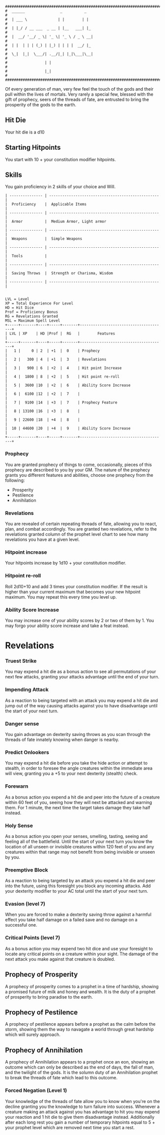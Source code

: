 ```
################################################################################
#  ______                _          _                                          #
#  | ___ \              | |        | |                                         #
#  | |_/ / __ ___  _ __ | |__   ___| |_                                        #
#  |  __/ '__/ _ \| '_ \| '_ \ / _ \ __|                                       #
#  | |  | | | (_) | |_) | | | |  __/ |_                                        #
#  \_|  |_|  \___/| .__/|_| |_|\___|\__|                                       #
#                 | |                                                          #
#                 |_|                                                          #
################################################################################
```
Of every generation of man, very few feel the touch of the gods and their pull 
within the lives of mortals. Very rarely a special few, blessed with the gift of 
prophecy, seers of the threads of fate, are entrusted to bring the prosperity
of the gods to the earth.

## Hit Die
Your hit die is a d10

## Starting Hitpoints
You start with 10 + your constitution modifier hitpoints.

## Skills
You gain proficiency in 2 skills of your choice and Will. 

```
| --------------- | -------------------------------------------------- |
|  Proficiency    |  Applicable Items                                  |
| --------------- | -------------------------------------------------- |
|  Armor          |  Medium Armor, Light armor                         |
| --------------- | -------------------------------------------------- |
|  Weapons        |  Simple Weapons                                    |
| --------------- | -------------------------------------------------- |
|  Tools          |                                                    |
| --------------- | -------------------------------------------------- |
|  Saving Throws  |  Strength or Charisma, Wisdom                      |
| --------------- | -------------------------------------------------- |

```

```

LVL = Level
XP = Total Experience For Level              
HD = Hit Dice
Prof = Proficiency Bonus
RG = Revelations Granted
MSL = Maximum Spell Level
+-----+-------+----+-----+-------+---------------------------------------+
| LVL | XP    | HD |Prof |  RG   |        Features                       |
+-----+-------+----+-----+-------+---------------------------------------+
|   1 |     0 | 2  | +1  |  0    | Prophecy                              |
|   2 |   300 | 4  | +1  |  3    | Revelations                           |
|   3 |   900 | 6  | +2  |  4    | Hit point Increase                    |
|   4 |  1800 | 8  | +2  |  5    | Hit point re-roll                     |
|   5 |  3600 |10  | +2  |  6    | Ability Score Increase                |
|   6 |  6100 |12  | +2  |  7    |                                       |
|   7 |  9100 |14  | +3  |  7    | Prophecy Feature                      |
|   8 | 13100 |16  | +3  |  8    |                                       |
|   9 | 22600 |18  | +4  |  8    |                                       |
|  10 | 44600 |20  | +4  |  9    | Ability Score Increase                |
+-----+-------+----+-----+-------+---------------------------------------+

```

### Prophecy
You are granted prophecy of things to come, occasionally, pieces of this 
prophecy are described to you by your GM. The nature of the prophecy grants you 
different features and abilities, choose one prophecy from the following:

- Prosperity
- Pestilence
- Annihilation

### Revelations
You are revealed of certain repeating threads of fate, allowing you to react,
plan, and combat accordingly. You are granted two revelations, refer to the 
revelations granted column of the prophet level chart to see how many 
revelations you have at a given level.

### Hitpoint increase
Your hitpoints increase by 1d10 + your constitution modifier.

### Hitpoint re-roll
Roll 2d10+10 and add 3 times your constitution modifier. If the result is 
higher than your current maximum that becomes your new hitpoint maximum. You may
repeat this every time you level up.

### Ability Score Increase
You may increase one of your ability scores by 2 or two of them by 1. You may 
forgo your ability score increase and take a feat instead.

# Revelations

### Truest Strike
You may expend a hit die as a bonus action to see all permutations of your next 
few attacks, granting your attacks advantage until the end of your turn.

### Impending Attack
As a reaction to being targeted with an attack you may expend a hit die and jump 
out of the way causing attacks against you to have disadvantage until the start 
of your next turn. 

### Danger sense
You gain advantage on dexterity saving throws as you scan through the threads of 
fate innately knowing when danger is nearby.

### Predict Onlookers
You may expend a hit die before you take the hide action or attempt to stealth, 
in order to foresee the angle creatures within the immediate area will view, 
granting you a +5 to your next dexterity (stealth) check.

### Forewarn
As a bonus action you expend a hit die and peer into the future of a creature 
within 60 feet of you, seeing how they will next be attacked and warning them. 
For 1 minute, the next time the target takes damage they take half instead.

### Holy Sense
As a bonus action you open your senses, smelling, tasting, seeing and feeling 
all of the battlefield. Until the start of your next turn you know the location 
of all unseen or invisible creatures within 120 feet of you and any creatures 
within that range may not benefit from being invisible or unseen by you.

### Preemptive Block
As a reaction to being targeted by an attack you expend a hit die and peer into 
the future, using this foresight you block any incoming attacks. Add your 
dexterity modifier to your AC total until the start of your next turn. 

### 

###

###

### Evasion (level 7)
When you are forced to make a dexterity saving throw against a harmful effect 
you take half damage on a failed save and no damage on a successful one.

### Critical Points (level 7)
As a bonus action you may expend two hit dice and use your foresight to locate 
any critical points on a creature within your sight. The damage of the next 
attack you make against that creature is doubled.


## Prophecy of Prosperity
A prophecy of prosperity comes to a prophet in a time of hardship, showing a
promised future of milk and honey and wealth. It is the duty of a prophet of 
prosperity to bring paradise to the earth.


###

###


## Prophecy of Pestilence
A prophecy of pestilence appears before a prophet as the calm before the storm,
showing them the way to navagate a world through great hardship which will 
surely approach. 

###

###

## Prophecy of Annihilation
A prophecy of Annihilation appears to a prophet once an eon, showing an outcome 
which can only be described as the end of days, the fall of man, and the 
twilight of the gods. It is the solumn duty of an Annihilation prophet to break
the threads of fate which lead to this outcome.

### Forced Negation (Level 1)
Your knowledge of the threads of fate allow you to know when you're on the 
decline granting you the knowledge to turn failure into success. Whenever a 
creature making an attack against you has advantage to hit you may expend your 
reaction and 1 hit die to give them disadvantage instead. Additionally after 
each long rest you gain a number of temporary hitpoints equal to 5 + your 
prophet level which are removed next time you start a rest.  

###